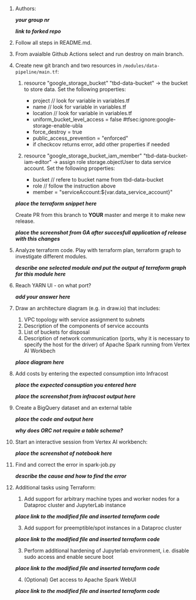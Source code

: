 1. Authors:

   ***your group nr***

   ***link to forked repo***
   
2. Follow all steps in README.md.
3. From avaialble Github Actions select and run destroy on main branch.
4. Create new git branch and two resources in ```/modules/data-pipeline/main.tf```:
    1. resource "google_storage_bucket" "tbd-data-bucket" -> the bucket to store data. Set the following properties:
        * project  // look for variable in variables.tf
        * name  // look for variable in variables.tf
        * location // look for variable in variables.tf
        * uniform_bucket_level_access = false #tfsec:ignore:google-storage-enable-ubla
        * force_destroy               = true
        * public_access_prevention    = "enforced"
        * if checkcov returns error, add other properties if needed
       
    2. resource "google_storage_bucket_iam_member" "tbd-data-bucket-iam-editor" -> assign role storage.objectUser to data service account. Set the following properties:
        * bucket // refere to bucket name from tbd-data-bucket
        * role   // follow the instruction above
        * member = "serviceAccount:${var.data_service_account}"

    ***place the terraform snippet here***

    Create PR from this branch to **YOUR** master and merge it to make new release. 
    
    ***place the screenshot from GA after succesfull application of release with this changes***

    

5. Analyze terraform code. Play with terraform plan, terraform graph to investigate different modules.

    ***describe one selected module and put the output of terraform graph for this module here***
   
6. Reach YARN UI - on what port?
   
   ***add your answer here***
   
7. Draw an architecture diagram (e.g. in draw.io) that includes:
    1. VPC topology with service assignment to subnets
    2. Description of the components of service accounts
    3. List of buckets for disposal
    4. Description of network communication (ports, why it is necessary to specify the host for the driver) of Apache Spark running from Vertex AI Workbech
  
    ***place diagram here***

8. Add costs by entering the expected consumption into Infracost

   ***place the expected consuption you entered here***

   ***place the screenshot from infracost output here***

9. Create a BigQuery dataset and an external table
    
    
    ***place the code and output here***
   
    ***why does ORC not require a table schema?***
  
10. Start an interactive session from Vertex AI workbench:

    ***place the screenshot of notebook here***
   
11. Find and correct the error in spark-job.py

    ***describe the cause and how to find the error***

12. Additional tasks using Terraform:

    1. Add support for arbitrary machine types and worker nodes for a Dataproc cluster and JupyterLab instance

    ***place link to the modified file and inserted terraform code***
    
    3. Add support for preemptible/spot instances in a Dataproc cluster

    ***place link to the modified file and inserted terraform code***
    
    3. Perform additional hardening of Jupyterlab environment, i.e. disable sudo access and enable secure boot
    
    ***place link to the modified file and inserted terraform code***

    4. (Optional) Get access to Apache Spark WebUI

    ***place link to the modified file and inserted terraform code***
